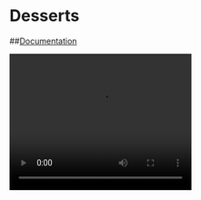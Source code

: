 # Desserts

##[Documentation](docs/Desserts.doccarchive)

<video src="docs/preview.gif" width="320" height="240"></video>
